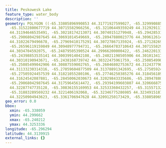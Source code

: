 ```yaml
---
title: Peskowesk Lake
feature_type: water_body
description: ''
geometry: POLYGON ((-65.33805896990853 44.31771927599027, -65.32999088519307 44.31108663645929,
  -65.31522800677719 44.30715582966256, -65.32106449359249 44.31292911152468, -65.31333973163056
  44.31194646535491, -65.30218174213071 44.30740151279948, -65.29428531879159 44.30912126596701,
  -65.29068042987645 44.30691014549669, -65.28947880023776 44.30961261475949, -65.28604557269894
  44.31022679496678, -65.27969410175291 44.30727867135924, -65.27128269428304 44.30764719490808,
  -65.26596119159849 44.30948977794731, -65.26664783710643 44.30715582966256, -65.25686313862157
  44.3034704592075, -65.24879505390524 44.29966200000422, -65.24622013325157 44.30199624624214,
  -65.24398853535141 44.30039914042108, -65.24021198505906 44.30101341703196, -65.24038364643627
  44.30310190943671, -65.2438168739742 44.30322475961759, -65.25085499042906 44.30592739855201,
  -65.25085499042906 44.30887559002765, -65.26046802753672 44.31243779049611, -65.26527454609054
  44.31133230314316, -65.27059604877509 44.31378891342695, -65.27505924457539 44.31563130365603,
  -65.27505924457539 44.31821055280106, -65.27746250385276 44.31845618966366, -65.27935077899848
  44.31624542087881, -65.28450062030673 44.32029843335686, -65.28947880023776 44.31931591058563,
  -65.29068042987645 44.31759645614472, -65.29394199603807 44.32066687515432, -65.30235340350703
  44.32287747735128, -65.30836155169953 44.32533360432257, -65.31557132953071 44.32373713348811,
  -65.31883289569232 44.3221406192068, -65.32346775286985 44.32349151873451, -65.33050586932382
  44.32250904943623, -65.3361706947628 44.32091250173429, -65.33805896990853 44.31771927599027))
geo_error: 0.0
bbox:
  xmin: -65.338059
  ymin: 44.299662
  xmax: -65.240212
  ymax: 44.3253336
longitude: -65.296294
latitude: 44.3139915
external_links: {}
---
```


